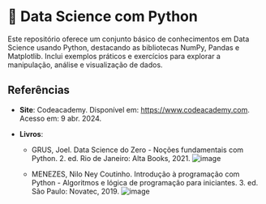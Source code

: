 # 📘 Data Science com Python

Este repositório oferece um conjunto básico de conhecimentos em Data Science usando Python, destacando as bibliotecas NumPy, Pandas e Matplotlib. Inclui exemplos práticos e exercícios para explorar a manipulação, análise e visualização de dados.

## Referências
- **Site**: Codeacademy. Disponível em: https://www.codeacademy.com. Acesso em: 9 abr. 2024.
  
- **Livros**:
  
  - GRUS, Joel. Data Science do Zero - Noções fundamentais com Python. 2. ed. Rio de Janeiro: Alta Books, 2021.
    ![image](https://github.com/vitorAugusto2/arquivos-de-estudo/assets/131685750/ee567fe5-e068-4c9d-99ba-e69a86e624dd)


  - MENEZES, Nilo Ney Coutinho. Introdução à programação com Python - Algoritmos e lógica de programação para iniciantes. 3. ed. São Paulo: Novatec, 2019.
    ![image](https://github.com/vitorAugusto2/arquivos-de-estudo/assets/131685750/77500055-b478-4c63-bf21-ce718aa12a41)

